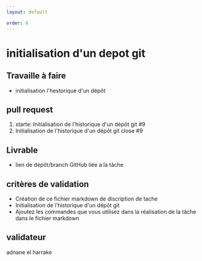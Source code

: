 ```yaml
---
layout: default

order: 6
---
```

# initialisation d'un depot git 
## Travaille à faire 
  - initialisation l'hestorique  d'un  dépôt

  ## pull request 
   1.  starte: Initialisation de l'historique d'un dépôt git #9
   2.  Initialisation de l'historique d'un dépôt git  close #9

## Livrable  
 - lien de dépôt/branch  GitHub liée a la tâche


## critères de validation 
   -  Création de ce fichier markdown de discription de tache 
   -  Initialisation de l'historique d'un dépôt git
   -  Ajoutez  les commandes que vous utilisez dans la réalisation de la tâche dans le fichier markdown

## validateur 
  adnane el harrake 

